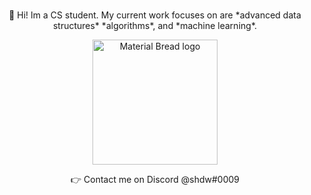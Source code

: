 ###  
 <p align="center">👋 Hi! Im a CS student.
 My current work focuses on are *advanced data structures*
 *algorithms*, and *machine learning*.</p>

<p align="center">
<img width="200" src="https://external-content.duckduckgo.com/iu/?u=https%3A%2F%2Fpa1.narvii.com%2F5799%2F40fd225c6a1a5de92a1a1da8df94cbb677440e52_hq.gif&f=1&nofb=1" alt="Material Bread logo"></p>

<p align="center">👉 Contact me on Discord @shdw#0009</p>

<!--
**shdw9/shdw9** is a ✨ _special_ ✨ repository because its `README.md` (this file) appears on your GitHub profile.

Here are some ideas to get you started:

- 🔭 I’m currently working on ...
- 🌱 I’m currently learning ...
- 👯 I’m looking to collaborate on ...
- 🤔 I’m looking for help with ...
- 💬 Ask me about ...
- 📫 How to reach me: ...
- 😄 Pronouns: ...
- ⚡ Fun fact: ...
-->
